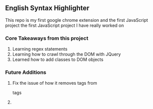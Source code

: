 ## English Syntax Highlighter
This repo is my first google chrome extension and the first JavaScript project the first JavaScript project I have really worked on

### Core Takeaways from this project
1. Learning regex statements
2. Learning how to crawl through the DOM with JQuery
3. Learned how to add classes to DOM objects

### Future Additions
1. Fix the issue of how it removes <a> tags from <p> tags
2. 
